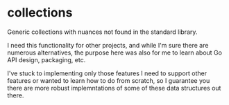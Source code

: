 # collections
Generic collections with nuances not found in the standard library.

I need this functionality for other projects, and while I'm sure there are numerous alternatives, the purpose here was also for me to learn about Go API design, packaging, etc.

I've stuck to implementing only those features I need to support other features or wanted to learn how to do from scratch, so I guarantee you there are more robust implemntations of some of these data structures out there.
